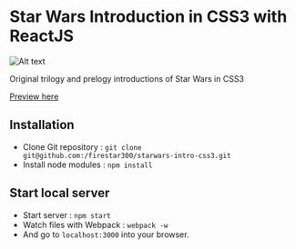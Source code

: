 # Star Wars Introduction in CSS3 with ReactJS

![Alt text](benken.png)

Original trilogy and prelogy introductions of Star Wars in CSS3

[Preview here](http://milanricoul.com/starwars)

## Installation

* Clone Git repository : `git clone git@github.com:/firestar300/starwars-intro-css3.git`
* Install node modules : `npm install`

## Start local server
* Start server : `npm start`
* Watch files with Webpack : `webpack -w`
* And go to `localhost:3000` into your browser.
